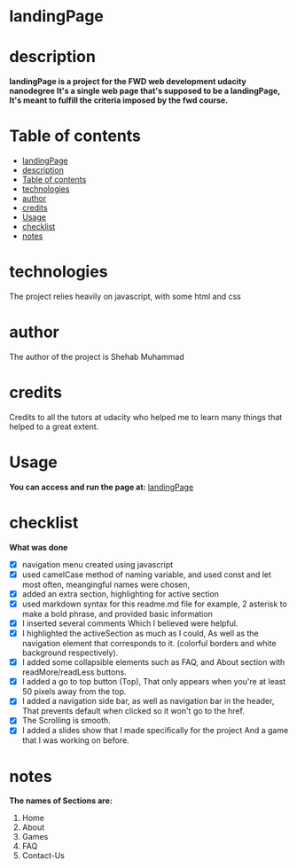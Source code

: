 # landingPage
# description
 **landingPage is a project for the FWD web development udacity nanodegree 
 It's a single web page that's supposed to be a landingPage, It's meant to fulfill the criteria imposed by the fwd course.**

# Table of contents
- [landingPage](#landingPage)
- [description](#description)
- [Table of contents](#table-of-contents)
- [technologies](#technologies)
- [author](#author)
- [credits](#credits)
- [Usage](#usage)
- [checklist](#checklist)
- [notes](#notes)

# technologies
The project relies heavily on javascript, with some html and css

# author
The author of the project is Shehab Muhammad

# credits
Credits to all the tutors at udacity who helped me to learn many things that helped to a great extent.

# Usage

**You can access and run the page at:**
[landingPage](https://shehabmuhammad.github.io/landingPage/index.html)

# checklist
**What was done**
- [x] navigation menu created using javascript
- [x] used camelCase method of naming variable, and used const and let most often, meangingful names were chosen,
- [x] added an extra section, highlighting for active section
- [x] used markdown syntax for this readme.md file for example, 2 asterisk to make a bold phrase, and provided basic information
- [x] I inserted several comments Which I believed were helpful.
- [x] I highlighted the activeSection as much as I could, As well as the navigation element that corresponds to it. (colorful borders and white background respectively).
- [x] I added some collapsible elements such as FAQ, and About section with readMore/readLess buttons.
- [x] I added a go to top button (Top), That only appears when you're at least 50 pixels away from the top.
- [x] I added a navigation side bar, as well as navigation bar in the header, That prevents default when clicked so it won't go to the href.
- [x] The Scrolling is smooth.
- [x] I added a slides show that I made specifically for the project And a game that I was working on before.

# notes

**The names of Sections are:**

1. Home
1. About
1. Games
1. FAQ
1. Contact-Us

